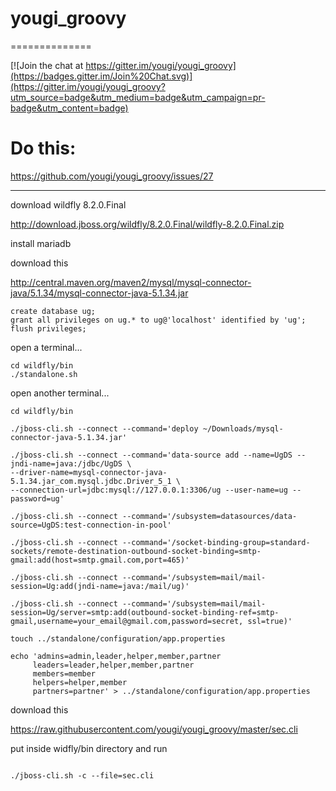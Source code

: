 # yougi_groovy
==============

[![Join the chat at https://gitter.im/yougi/yougi_groovy](https://badges.gitter.im/Join%20Chat.svg)](https://gitter.im/yougi/yougi_groovy?utm_source=badge&utm_medium=badge&utm_campaign=pr-badge&utm_content=badge)

Do this:
========
https://github.com/yougi/yougi_groovy/issues/27

---

download wildfly 8.2.0.Final

http://download.jboss.org/wildfly/8.2.0.Final/wildfly-8.2.0.Final.zip

install mariadb

download this

http://central.maven.org/maven2/mysql/mysql-connector-java/5.1.34/mysql-connector-java-5.1.34.jar

```shell
create database ug;
grant all privileges on ug.* to ug@'localhost' identified by 'ug';
flush privileges;
```

open a terminal...

```shell
cd wildfly/bin
./standalone.sh
```

open another terminal...

```shell
cd wildfly/bin

./jboss-cli.sh --connect --command='deploy ~/Downloads/mysql-connector-java-5.1.34.jar'

./jboss-cli.sh --connect --command='data-source add --name=UgDS --jndi-name=java:/jdbc/UgDS \
--driver-name=mysql-connector-java-5.1.34.jar_com.mysql.jdbc.Driver_5_1 \
--connection-url=jdbc:mysql://127.0.0.1:3306/ug --user-name=ug --password=ug'

./jboss-cli.sh --connect --command='/subsystem=datasources/data-source=UgDS:test-connection-in-pool'

./jboss-cli.sh --connect --command='/socket-binding-group=standard-sockets/remote-destination-outbound-socket-binding=smtp-gmail:add(host=smtp.gmail.com,port=465)'

./jboss-cli.sh --connect --command='/subsystem=mail/mail-session=Ug:add(jndi-name=java:/mail/ug)'

./jboss-cli.sh --connect --command='/subsystem=mail/mail-session=Ug/server=smtp:add(outbound-socket-binding-ref=smtp-gmail,username=your_email@gmail.com,password=secret, ssl=true)'

touch ../standalone/configuration/app.properties

echo 'admins=admin,leader,helper,member,partner
     leaders=leader,helper,member,partner
     members=member
     helpers=helper,member
     partners=partner' > ../standalone/configuration/app.properties

```

download this

https://raw.githubusercontent.com/yougi/yougi_groovy/master/sec.cli

put inside widfly/bin directory and run


```shell

./jboss-cli.sh -c --file=sec.cli

```

